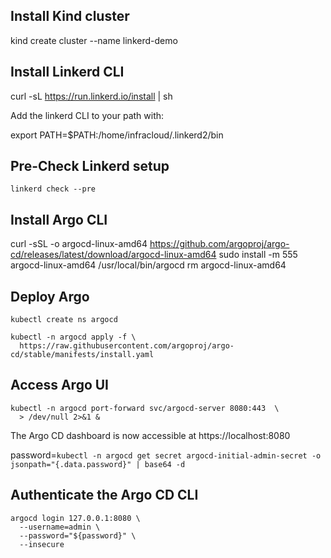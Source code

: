 ## Install Kind cluster
kind create cluster --name linkerd-demo

## Install Linkerd CLI
curl -sL https://run.linkerd.io/install | sh

Add the linkerd CLI to your path with:

  export PATH=$PATH:/home/infracloud/.linkerd2/bin

## Pre-Check Linkerd setup
```
linkerd check --pre
```

## Install Argo CLI
curl -sSL -o argocd-linux-amd64 https://github.com/argoproj/argo-cd/releases/latest/download/argocd-linux-amd64
sudo install -m 555 argocd-linux-amd64 /usr/local/bin/argocd
rm argocd-linux-amd64

## Deploy Argo
```
kubectl create ns argocd

kubectl -n argocd apply -f \
  https://raw.githubusercontent.com/argoproj/argo-cd/stable/manifests/install.yaml
```
## Access Argo UI
```
kubectl -n argocd port-forward svc/argocd-server 8080:443  \
  > /dev/null 2>&1 &
```
The Argo CD dashboard is now accessible at https://localhost:8080

password=`kubectl -n argocd get secret argocd-initial-admin-secret -o jsonpath="{.data.password}" | base64 -d`

## Authenticate the Argo CD CLI
```
argocd login 127.0.0.1:8080 \
  --username=admin \
  --password="${password}" \
  --insecure
```
